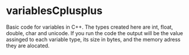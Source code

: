 # variablesCplusplus
Basic code for variables in C++. 
The types created here are int, float, double, char and unicode. If you run the code the output will be the value assinged to each variable type, its size in bytes, and the memory adress they are alocated.
